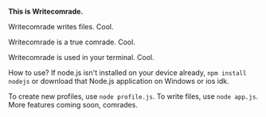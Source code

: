 **This is Writecomrade.**

Writecomrade writes files. Cool.

Writecomrade is a true comrade. Cool.

Writecomrade is used in your terminal. Cool.


How to use? If node.js isn't installed on your
device already, `npm install nodejs` or download
that Node.js application on Windows or ios idk.


To create new profiles, use `node profile.js`.
To write files, use `node app.js`.
More features coming soon, comrades.
